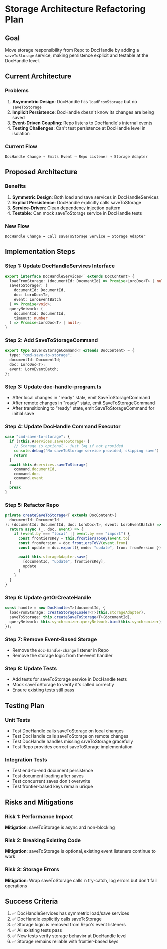 # Storage Architecture Refactoring Plan

## Goal

Move storage responsibility from Repo to DocHandle by adding a `saveToStorage` service, making persistence explicit and testable at the DocHandle level.

## Current Architecture

### Problems

1. **Asymmetric Design**: DocHandle has `loadFromStorage` but no `saveToStorage`
2. **Implicit Persistence**: DocHandle doesn't know its changes are being saved
3. **Event-Driven Coupling**: Repo listens to DocHandle's internal events
4. **Testing Challenges**: Can't test persistence at DocHandle level in isolation

### Current Flow

```
DocHandle Change → Emits Event → Repo Listener → Storage Adapter
```

## Proposed Architecture

### Benefits

1. **Symmetric Design**: Both load and save services in DocHandleServices
2. **Explicit Persistence**: DocHandle explicitly calls saveToStorage
3. **Service-Driven**: Clean dependency injection pattern
4. **Testable**: Can mock saveToStorage service in DocHandle tests

### New Flow

```
DocHandle Change → Call saveToStorage Service → Storage Adapter
```

## Implementation Steps

### Step 1: Update DocHandleServices Interface

```typescript
export interface DocHandleServices<T extends DocContent> {
  loadFromStorage: (documentId: DocumentId) => Promise<LoroDoc<T> | null>;
  saveToStorage?: (
    documentId: DocumentId,
    doc: LoroDoc<T>,
    event: LoroEventBatch
  ) => Promise<void>;
  queryNetwork: (
    documentId: DocumentId,
    timeout: number
  ) => Promise<LoroDoc<T> | null>;
}
```

### Step 2: Add SaveToStorageCommand

```typescript
export type SaveToStorageCommand<T extends DocContent> = {
  type: "cmd-save-to-storage";
  documentId: DocumentId;
  doc: LoroDoc<T>;
  event: LoroEventBatch;
};
```

### Step 3: Update doc-handle-program.ts

- After local changes in "ready" state, emit SaveToStorageCommand
- After remote changes in "ready" state, emit SaveToStorageCommand
- After transitioning to "ready" state, emit SaveToStorageCommand for initial save

### Step 4: Update DocHandle Command Executor

```typescript
case "cmd-save-to-storage": {
  if (!this.#services.saveToStorage) {
    // Storage is optional - just log if not provided
    console.debug("No saveToStorage service provided, skipping save")
    return
  }
  await this.#services.saveToStorage(
    command.documentId,
    command.doc,
    command.event
  )
  break
}
```

### Step 5: Refactor Repo

```typescript
private createSaveToStorage<T extends DocContent>(
  documentId: DocumentId
): (documentId: DocumentId, doc: LoroDoc<T>, event: LoroEventBatch) => Promise<void> {
  return async (_, doc, event) => {
    if (event.by === "local" || event.by === "import") {
      const frontiersKey = this.frontiersToKey(event.to)
      const fromVersion = doc.frontiersToVV(event.from)
      const update = doc.export({ mode: "update", from: fromVersion })

      await this.storageAdapter.save(
        [documentId, "update", frontiersKey],
        update
      )
    }
  }
}
```

### Step 6: Update getOrCreateHandle

```typescript
const handle = new DocHandle<T>(documentId, {
  loadFromStorage: createStorageLoader<T>(this.storageAdapter),
  saveToStorage: this.createSaveToStorage<T>(documentId),
  queryNetwork: this.synchronizer.queryNetwork.bind(this.synchronizer),
});
```

### Step 7: Remove Event-Based Storage

- Remove the `doc-handle-change` listener in Repo
- Remove the storage logic from the event handler

### Step 8: Update Tests

- Add tests for saveToStorage service in DocHandle tests
- Mock saveToStorage to verify it's called correctly
- Ensure existing tests still pass

## Testing Plan

### Unit Tests

- Test DocHandle calls saveToStorage on local changes
- Test DocHandle calls saveToStorage on remote changes
- Test DocHandle handles missing saveToStorage gracefully
- Test Repo provides correct saveToStorage implementation

### Integration Tests

- Test end-to-end document persistence
- Test document loading after saves
- Test concurrent saves don't overwrite
- Test frontier-based keys remain unique

## Risks and Mitigations

### Risk 1: Performance Impact

**Mitigation**: saveToStorage is async and non-blocking

### Risk 2: Breaking Existing Code

**Mitigation**: saveToStorage is optional, existing event listeners continue to work

### Risk 3: Storage Errors

**Mitigation**: Wrap saveToStorage calls in try-catch, log errors but don't fail operations

## Success Criteria

1. ✅ DocHandleServices has symmetric load/save services
2. ✅ DocHandle explicitly calls saveToStorage
3. ✅ Storage logic is removed from Repo's event listeners
4. ✅ All existing tests pass
5. ✅ New tests verify storage behavior at DocHandle level
6. ✅ Storage remains reliable with frontier-based keys
